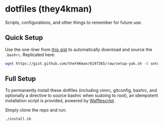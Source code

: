 # dotfiles (they4kman)

Scripts, configurations, and other things to remember for future use.

## Quick Setup
Use the one-liner from [this gist](https://gist.github.com/theY4Kman/6197365) to automatically download and source the `.bashrc`. Replicated here:
```bash
wget https://gist.github.com/theY4Kman/6197365/raw/setup-yak.sh -O setup-yak.sh && source setup-yak.sh
```

## Full Setup
To permanently install these dotfiles (including vimrc, gitconfig, bashrc, and optionally a directive to source bashrc when sudoing to root), an idempotent installation script is provided, powered by [Wafflescript](https://github.com/wffls/wafflescript).

Simply clone the repo and run:
```bash
./install.sh
```
